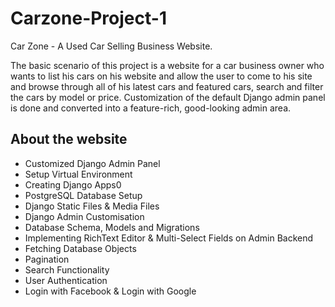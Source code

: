# Carzone-Project-1

Car Zone - A Used Car Selling Business Website. 

The basic scenario of this project is a website for a car business owner who wants to list his cars on his website and allow the user to come to his site and browse through all of his latest cars and featured cars, search and filter the cars by model or price. Customization of the default Django admin panel is done and converted into a feature-rich, good-looking admin area.

## About the website

- Customized Django Admin Panel
- Setup Virtual Environment
- Creating Django Apps0
- PostgreSQL Database Setup
- Django Static Files & Media Files
- Django Admin Customisation
- Database Schema, Models and Migrations
- Implementing RichText Editor & Multi-Select Fields on Admin Backend
- Fetching Database Objects
- Pagination
- Search Functionality
- User Authentication
- Login with Facebook & Login with Google
